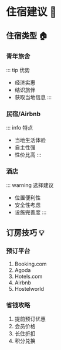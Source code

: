 # 住宿建议 🏨

## 住宿类型 🏠

### 青年旅舍
::: tip 优势
- 经济实惠
- 结识旅伴
- 获取当地信息
:::

### 民宿/Airbnb
::: info 特点
- 当地生活体验
- 自主性强
- 性价比高
:::

### 酒店
::: warning 选择建议
- 位置便利性
- 安全性考虑
- 设施完善度
:::

## 订房技巧 💡

### 预订平台
1. Booking.com
2. Agoda
3. Hotels.com
4. Airbnb
5. Hostelworld

### 省钱攻略
1. 提前预订优惠
2. 会员价格
3. 长住折扣
4. 积分兑换 